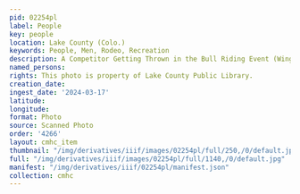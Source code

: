 ```yaml
---
pid: 02254pl
label: People
key: people
location: Lake County (Colo.)
keywords: People, Men, Rodeo, Recreation
description: A Competitor Getting Thrown in the Bull Riding Event (Wingenbach Collection)
named_persons: 
rights: This photo is property of Lake County Public Library.
creation_date: 
ingest_date: '2024-03-17'
latitude: 
longitude: 
format: Photo
source: Scanned Photo
order: '4266'
layout: cmhc_item
thumbnail: "/img/derivatives/iiif/images/02254pl/full/250,/0/default.jpg"
full: "/img/derivatives/iiif/images/02254pl/full/1140,/0/default.jpg"
manifest: "/img/derivatives/iiif/02254pl/manifest.json"
collection: cmhc
---
```

